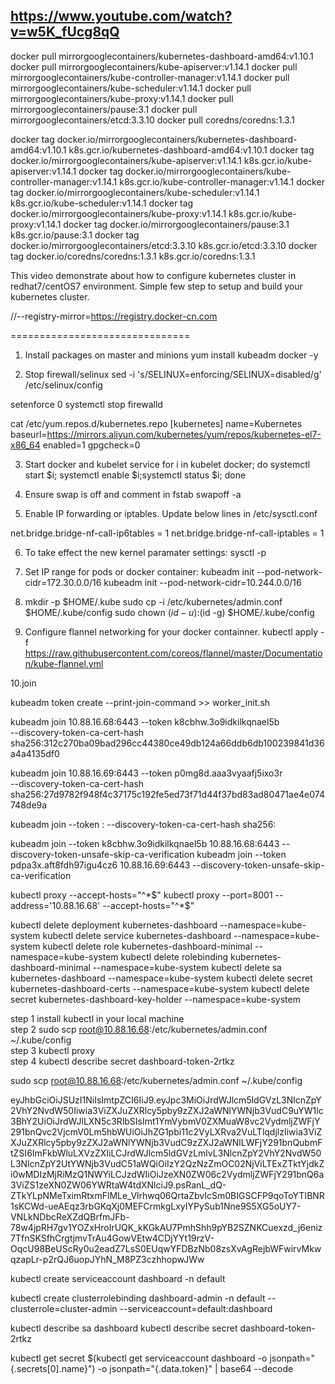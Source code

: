 
## https://www.youtube.com/watch?v=w5K_fUcg8qQ

docker pull mirrorgooglecontainers/kubernetes-dashboard-amd64:v1.10.1
docker pull mirrorgooglecontainers/kube-apiserver:v1.14.1
docker pull mirrorgooglecontainers/kube-controller-manager:v1.14.1
docker pull mirrorgooglecontainers/kube-scheduler:v1.14.1
docker pull mirrorgooglecontainers/kube-proxy:v1.14.1
docker pull mirrorgooglecontainers/pause:3.1
docker pull mirrorgooglecontainers/etcd:3.3.10
docker pull coredns/coredns:1.3.1


docker tag docker.io/mirrorgooglecontainers/kubernetes-dashboard-amd64:v1.10.1 k8s.gcr.io/kubernetes-dashboard-amd64:v1.10.1
docker tag docker.io/mirrorgooglecontainers/kube-apiserver:v1.14.1 k8s.gcr.io/kube-apiserver:v1.14.1
docker tag docker.io/mirrorgooglecontainers/kube-controller-manager:v1.14.1 k8s.gcr.io/kube-controller-manager:v1.14.1
docker tag docker.io/mirrorgooglecontainers/kube-scheduler:v1.14.1 k8s.gcr.io/kube-scheduler:v1.14.1
docker tag docker.io/mirrorgooglecontainers/kube-proxy:v1.14.1 k8s.gcr.io/kube-proxy:v1.14.1
docker tag docker.io/mirrorgooglecontainers/pause:3.1 k8s.gcr.io/pause:3.1
docker tag docker.io/mirrorgooglecontainers/etcd:3.3.10 k8s.gcr.io/etcd:3.3.10
docker tag docker.io/coredns/coredns:1.3.1 k8s.gcr.io/coredns:1.3.1


This video demonstrate about how to configure kubernetes cluster in redhat7/centOS7 environment. Simple few step to setup and build your kubernetes cluster.

//--registry-mirror=https://registry.docker-cn.com

===============================
1. Install packages on master and minions
yum install kubeadm docker -y

2. Stop firewall/selinux
sed -i 's/SELINUX=enforcing/SELINUX=disabled/g' /etc/selinux/config

setenforce 0
systemctl stop firewalld


cat /etc/yum.repos.d/kubernetes.repo 
[kubernetes]
name=Kubernetes
baseurl=https://mirrors.aliyun.com/kubernetes/yum/repos/kubernetes-el7-x86_64
enabled=1
gpgcheck=0



3. Start docker and kubelet service
for i in kubelet docker; do systemctl start $i; systemctl enable $i;systemctl status $i; done

4. Ensure swap is off and comment in fstab
swapoff -a

5. Enable IP forwarding or iptables. Update below lines in /etc/sysctl.conf

net.bridge.bridge-nf-call-ip6tables = 1
net.bridge.bridge-nf-call-iptables = 1

6. To take effect the new kernel paramater settings:
sysctl -p

7. Set IP range for pods or docker container:
kubeadm init --pod-network-cidr=172.30.0.0/16
kubeadm init --pod-network-cidr=10.244.0.0/16

8. mkdir -p $HOME/.kube
sudo cp -i /etc/kubernetes/admin.conf $HOME/.kube/config
sudo chown $(id -u):$(id -g) $HOME/.kube/config

9. Configure flannel networking for your docker containner.
kubectl apply -f https://raw.githubusercontent.com/coreos/flannel/master/Documentation/kube-flannel.yml


10.join


kubeadm token create --print-join-command >> worker_init.sh

kubeadm join 10.88.16.68:6443 --token k8cbhw.3o9idkilkqnael5b \
    --discovery-token-ca-cert-hash sha256:312c270ba09bad296cc44380ce49db124a66ddb6db100239841d36a4a4135df0

kubeadm join 10.88.16.69:6443 --token p0mg8d.aaa3vyaafj5ixo3r \
    --discovery-token-ca-cert-hash sha256:27d9782f948f4c37175c192fe5ed73f71d44f37bd83ad80471ae4e074748de9a

kubeadm join --token <token> <master-ip>:<master-port> --discovery-token-ca-cert-hash sha256:<hash>

kubeadm join --token k8cbhw.3o9idkilkqnael5b 10.88.16.68:6443 --discovery-token-unsafe-skip-ca-verification
kubeadm join --token pdpa3x.aft8fdh97igu4cz6 10.88.16.69:6443 --discovery-token-unsafe-skip-ca-verification

kubectl proxy --accept-hosts="^*$"
kubectl proxy --port=8001 --address='10.88.16.68' --accept-hosts="^*$"


kubectl delete deployment kubernetes-dashboard --namespace=kube-system
kubectl delete service kubernetes-dashboard  --namespace=kube-system
kubectl delete role kubernetes-dashboard-minimal --namespace=kube-system
kubectl delete rolebinding kubernetes-dashboard-minimal --namespace=kube-system
kubectl delete sa kubernetes-dashboard --namespace=kube-system
kubectl delete secret kubernetes-dashboard-certs --namespace=kube-system
kubectl delete secret kubernetes-dashboard-key-holder --namespace=kube-system


step 1 install kubectl in your local machine    
step 2 sudo scp root@10.88.16.68:/etc/kubernetes/admin.conf ~/.kube/config   
step 3 kubectl proxy  
step 4 kubectl describe secret dashboard-token-2rtkz


sudo scp root@10.88.16.68:/etc/kubernetes/admin.conf ~/.kube/config


eyJhbGciOiJSUzI1NiIsImtpZCI6IiJ9.eyJpc3MiOiJrdWJlcm5ldGVzL3NlcnZpY2VhY2NvdW50Iiwia3ViZXJuZXRlcy5pby9zZXJ2aWNlYWNjb3VudC9uYW1lc3BhY2UiOiJrdWJlLXN5c3RlbSIsImt1YmVybmV0ZXMuaW8vc2VydmljZWFjY291bnQvc2VjcmV0Lm5hbWUiOiJhZG1pbi11c2VyLXRva2VuLTlqdjlzIiwia3ViZXJuZXRlcy5pby9zZXJ2aWNlYWNjb3VudC9zZXJ2aWNlLWFjY291bnQubmFtZSI6ImFkbWluLXVzZXIiLCJrdWJlcm5ldGVzLmlvL3NlcnZpY2VhY2NvdW50L3NlcnZpY2UtYWNjb3VudC51aWQiOiIzY2QzNzZmOC02NjViLTExZTktYjdkZi0wMDIzMjRiMzQ1NWYiLCJzdWIiOiJzeXN0ZW06c2VydmljZWFjY291bnQ6a3ViZS1zeXN0ZW06YWRtaW4tdXNlciJ9.psRanL_dQ-ZTkYLpNMeTximRtxmFlMLe_Vlrhwq06QrtaZbvIcSm0BIGSCFP9qoToYTIBNR1sKCWd-ueAEqz3rbGKqXj0MEFCrmkgLxyIYPySub1Nne9S5XG5oUY7-VNLkNDbcReXZdQBrfmJFb-78w4jpRH7gv1YOZxHroIrUQK_kKGkAU7PmhShh9pYB2SZNKCuexzd_j6eniz7TfnSKSfhCrgtjmvTrAu4GowVEtw4CDjYYt19rzV-OqcU98BeUScRy0u2eadZ7LsS0EUqwYFDBzNb08zsXvAgRejbWFwirvMkwqzapLr-p2rQJ6uopJYhN_M8PZ3czhhopwJWw


kubectl create serviceaccount dashboard -n default

kubectl create clusterrolebinding dashboard-admin -n default --clusterrole=cluster-admin --serviceaccount=default:dashboard


kubectl describe sa dashboard
kubectl describe secret dashboard-token-2rtkz

kubectl get secret $(kubectl get serviceaccount dashboard -o jsonpath="{.secrets[0].name}") -o jsonpath="{.data.token}" | base64 --decode



